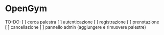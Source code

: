 # OpenGym

TO-DO:
[ ] cerca palestra
[ ] autenticazione
[ ] registrazione
[ ] prenotazione
[ ] cancellazione
[ ] pannello admin (aggiungere e rimuovere palestre)